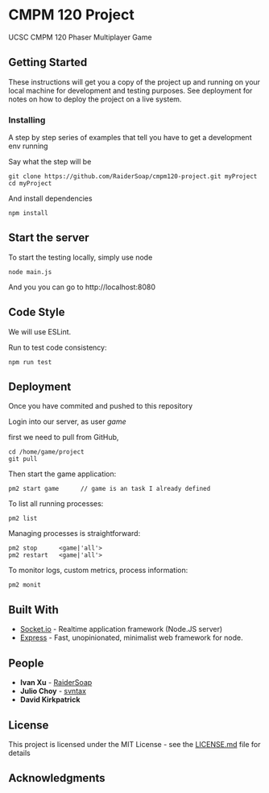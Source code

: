 # CMPM 120 Project

UCSC CMPM 120 Phaser Multiplayer Game

## Getting Started

These instructions will get you a copy of the project up and running on your local machine for development and testing purposes. See deployment for notes on how to deploy the project on a live system.

### Installing

A step by step series of examples that tell you have to get a development env running

Say what the step will be

```
git clone https://github.com/RaiderSoap/cmpm120-project.git myProject
cd myProject
```

And install dependencies

```
npm install
```

## Start the server

To start the testing locally, simply use node

```
node main.js
```

And you you can go to http://localhost:8080

## Code Style

We will use ESLint.

Run to test code consistency:

```
npm run test
```

## Deployment

Once you have commited and pushed to this repository

Login into our server, as user *game*


first we need to pull from GitHub,

```
cd /home/game/project
git pull
```

Then start the game application:

```
pm2 start game      // game is an task I already defined
```

To list all running processes:

```
pm2 list
```

Managing processes is straightforward:

```
pm2 stop      <game|'all'>
pm2 restart   <game|'all'>
```

To monitor logs, custom metrics, process information:

```
pm2 monit
```

## Built With

* [Socket.io](http://socket.io) - Realtime application framework (Node.JS server)
* [Express](https://expressjs.com/) - Fast, unopinionated, minimalist web framework for node.


## People

* **Ivan Xu** - [RaiderSoap](https://github.com/RaiderSoap)
* **Julio Choy** - [svntax](https://github.com/svntax)
* **David Kirkpatrick**

## License

This project is licensed under the MIT License - see the [LICENSE.md](LICENSE.md) file for details

## Acknowledgments

